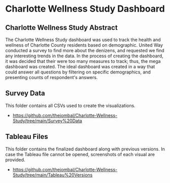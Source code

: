 # Charlotte Wellness Study Dashboard
## Charlotte Wellness Study Abstract

The Charlotte Wellness Study dashboard was used to track the health and wellness of Charlotte County residents based on demographic. United Way conducted a survey to find more about the denizens, and requested we find any interesting trends in the data. In the process of creating the dashboard, it was decided that their were too many measures to track; thus, the mega dashboard was created. The ideal dashboard was created in a way that could answer all questions by filtering on specific demographics, and presenting counts of respondent's answers. 

## Survey Data
This folder contains all CSVs used to create the visualizations.
  - https://github.com/thejombal/Charlotte-Wellness-Study/tree/main/Survey%20Data

## Tableau Files
This folder contains the finalized dashboard along with previous versions. In case the Tableau file cannot be opened, screenshots of each visual are provided. 
  - https://github.com/thejombal/Charlotte-Wellness-Study/tree/main/Tableau%20Versions

